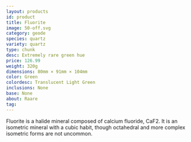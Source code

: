 ```yaml
---
layout: products
id: product
title: Fluorite
image: 50-off.svg
category: geode
species: quartz
variety: quartz
type: chunk
desc: Extremely rare green hue
price: 126.99
weight: 320g
dimensions: 80mm × 91mm × 104mm
color: Green
colordesc: Translucent Light Green
inclusions: None
base: None
about: Raare
tag: 
---
```


Fluorite is a halide mineral composed of calcium fluoride, CaF2. It is an isometric mineral with a cubic habit, though octahedral and more complex isometric forms are not uncommon.